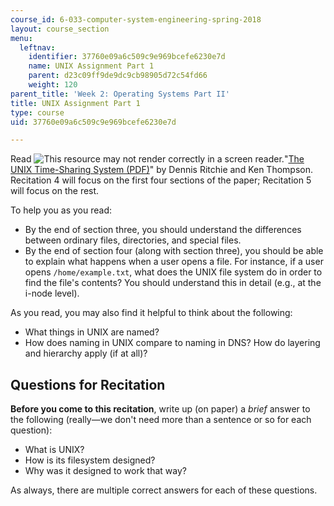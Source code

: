 ```yaml
---
course_id: 6-033-computer-system-engineering-spring-2018
layout: course_section
menu:
  leftnav:
    identifier: 37760e09a6c509c9e969bcefe6230e7d
    name: UNIX Assignment Part 1
    parent: d23c09ff9de9dc9cb98905d72c54fd66
    weight: 120
parent_title: 'Week 2: Operating Systems Part II'
title: UNIX Assignment Part 1
type: course
uid: 37760e09a6c509c9e969bcefe6230e7d

---
```


Read ![This resource may not render correctly in a screen reader.](/images/inacessible.gif)"[The UNIX Time-Sharing System (PDF)](https://people.eecs.berkeley.edu/~brewer/cs262/unix.pdf)" by Dennis Ritchie and Ken Thompson. Recitation 4 will focus on the first four sections of the paper; Recitation 5 will focus on the rest.

To help you as you read:

*   By the end of section three, you should understand the differences between ordinary files, directories, and special files.
*   By the end of section four (along with section three), you should be able to explain what happens when a user opens a file. For instance, if a user opens `/home/example.txt`, what does the UNIX file system do in order to find the file's contents? You should understand this in detail (e.g., at the i-node level). 

As you read, you may also find it helpful to think about the following:

*   What things in UNIX are named?
*   How does naming in UNIX compare to naming in DNS? How do layering and hierarchy apply (if at all)? 

Questions for Recitation
------------------------

**Before you come to this recitation**, write up (on paper) a _brief_ answer to the following (really—we don't need more than a sentence or so for each question):

*   What is UNIX?
*   How is its filesystem designed?
*   Why was it designed to work that way?

As always, there are multiple correct answers for each of these questions.